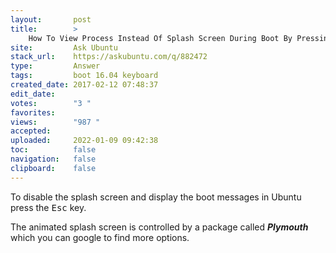 ```yaml
---
layout:       post
title:        >
    How To View Process Instead Of Splash Screen During Boot By Pressing A Key?
site:         Ask Ubuntu
stack_url:    https://askubuntu.com/q/882472
type:         Answer
tags:         boot 16.04 keyboard
created_date: 2017-02-12 07:48:37
edit_date:    
votes:        "3 "
favorites:    
views:        "987 "
accepted:     
uploaded:     2022-01-09 09:42:38
toc:          false
navigation:   false
clipboard:    false
---
```


To disable the splash screen and display the boot messages in Ubuntu press the <kbd>Esc</kbd> key.

The animated splash screen is controlled by a package called ***Plymouth*** which you can google to find more options.
